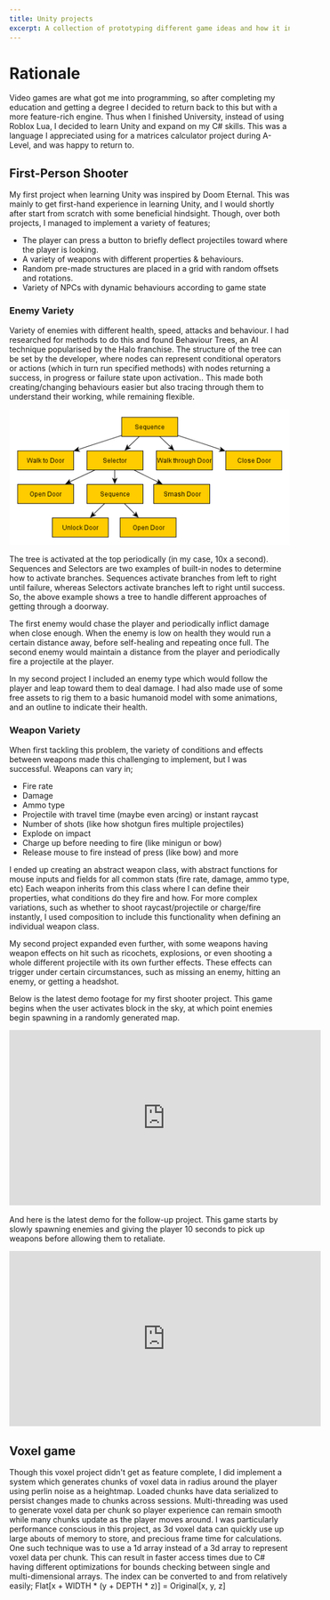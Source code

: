```yaml
---
title: Unity projects
excerpt: A collection of prototyping different game ideas and how it introduced me to a new paradigm of programming
---
```


Rationale
============

Video games are what got me into programming, so after completing my education and getting a degree I decided to return back to this but with a more feature-rich engine.
Thus when I finished University, instead of using Roblox Lua, I decided to learn Unity and expand on my C# skills. This was a language I appreciated using for a matrices calculator project during A-Level, and was happy to return to.

First-Person Shooter
-----------

My first project when learning Unity was inspired by Doom Eternal. This was mainly to get first-hand experience in learning Unity, and I would shortly after start from scratch with some beneficial hindsight. Though, over both projects, I managed to implement a variety of features;
 * The player can press a button to briefly deflect projectiles toward where the player is looking.
 * A variety of weapons with different properties & behaviours.
 * Random pre-made structures are placed in a grid with random offsets and rotations.
 * Variety of NPCs with dynamic behaviours according to game state

### Enemy Variety ###
Variety of enemies with different health, speed, attacks and behaviour. I had researched for methods to do this and found Behaviour Trees, an AI technique popularised by the Halo franchise. 
The structure of the tree can be set by the developer, where nodes can represent conditional operators or actions (which in turn run specified methods) with nodes returning a success, in progress or failure state upon activation..
This made both creating/changing behaviours easier but also tracing through them to understand their working, while remaining flexible.

![Behaviour tree example](/assets/images/projects/unity/behaviourtree.png)

The tree is activated at the top periodically (in my case, 10x a second). Sequences and Selectors are two examples of built-in nodes to determine how to activate branches. Sequences activate branches from left to right until failure, whereas Selectors activate branches left to right until success. So, the above example shows a tree to handle different approaches of getting through a doorway. 

The first enemy would chase the player and periodically inflict damage when close enough. When the enemy is low on health they would run a certain distance away, before self-healing and repeating once full.
The second enemy would maintain a distance from the player and periodically fire a projectile at the player.

In my second project I included an enemy type which would follow the player and leap toward them to deal damage. I had also made use of some free assets to rig them to a basic humanoid model with some animations, and an outline to indicate their health.

### Weapon Variety ###
When first tackling this problem, the variety of conditions and effects between weapons made this challenging to implement, but I was successful.
Weapons can vary in;
  * Fire rate
  * Damage
  * Ammo type
  * Projectile with travel time (maybe even arcing) or instant raycast
  * Number of shots (like how shotgun fires multiple projectiles)
  * Explode on impact
  * Charge up before needing to fire (like minigun or bow)
  * Release mouse to fire instead of press (like bow) 
and more 

I ended up creating an abstract weapon class, with abstract functions for mouse inputs and fields for all common stats (fire rate, damage, ammo type, etc)
Each weapon inherits from this class where I can define their properties, what conditions do they fire and how.
For more complex variations, such as whether to shoot raycast/projectile or charge/fire instantly, I used composition to include this functionality when defining an individual weapon class. 

My second project expanded even further, with some weapons having weapon effects on hit such as ricochets, explosions, or even shooting a whole different projectile with its own further effects. 
These effects can trigger under certain circumstances, such as missing an enemy, hitting an enemy, or getting a headshot.

Below is the latest demo footage for my first shooter project. This game begins when the user activates block in the sky, at which point enemies begin spawning in a randomly generated map.

<iframe width="560" height="315" src="https://www.youtube.com/embed/hGmLgs615Tk?si=ovyOnulMBzysWaaC" title="YouTube video player" frameborder="0" allow="encrypted-media; picture-in-picture; web-share" allowfullscreen></iframe>

And here is the latest demo for the follow-up project. This game starts by slowly spawning enemies and giving the player 10 seconds to pick up weapons before allowing them to retaliate. 
<iframe width="560" height="315" src="https://www.youtube.com/embed/hen9__XVPzk?si=u9XXtAfe7pueVWnf" title="YouTube video player" frameborder="0" allow="encrypted-media; picture-in-picture; web-share" allowfullscreen></iframe>

Voxel game
-----------
 Though this voxel project didn't get as feature complete, I did implement a system which generates chunks of voxel data in radius around the player using perlin noise as a heightmap. Loaded chunks have data serialized to persist changes made to chunks across sessions. Multi-threading was used to generate voxel data per chunk so player experience can remain smooth while many chunks update as the player moves around. 
 I was particularly performance conscious in this project, as 3d voxel data can quickly use up large abouts of memory to store, and precious frame time for calculations. 
 One such technique was to use a 1d array instead of a 3d array to represent voxel data per chunk. This can result in faster access times due to C# having different optimizations for bounds checking between single and multi-dimensional arrays. The index can be converted to and from relatively easily;
 Flat[x + WIDTH * (y + DEPTH * z)] = Original[x, y, z]
